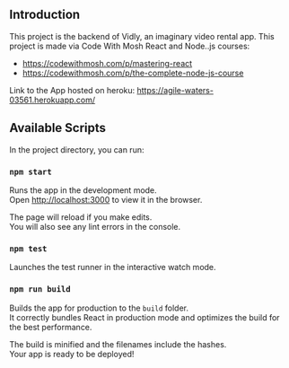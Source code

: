 ## Introduction

This project is the backend of Vidly, an imaginary video rental app. This project is made via Code With Mosh React and Node..js courses:

- https://codewithmosh.com/p/mastering-react
- https://codewithmosh.com/p/the-complete-node-js-course

Link to the App hosted on heroku: https://agile-waters-03561.herokuapp.com/

## Available Scripts

In the project directory, you can run:

### `npm start`

Runs the app in the development mode.<br>
Open [http://localhost:3000](http://localhost:3000) to view it in the browser.

The page will reload if you make edits.<br>
You will also see any lint errors in the console.

### `npm test`

Launches the test runner in the interactive watch mode.<br>

### `npm run build`

Builds the app for production to the `build` folder.<br>
It correctly bundles React in production mode and optimizes the build for the best performance.

The build is minified and the filenames include the hashes.<br>
Your app is ready to be deployed!


